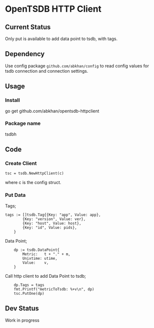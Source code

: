 # OpenTSDB HTTP Client

## Current Status
Only put is available to add data point to tsdb, with tags.

## Dependency
Use config package `github.com/abkhan/config` to read config values for tsdb connection and connection settings.

## Usage

### Install
go get github.com/abkhan/opentsdb-httpclient

### Package name
tsdbh

## Code
### Create Client
```
tsc = tsdb.NewHttpClient(c)
```
where c is the config struct.

### Put Data

Tags;
```
tags := []tsdb.Tag{{Key: "app", Value: app},
		{Key: "version", Value: ver},
		{Key: "host", Value: host},
		{Key: "id", Value: pids},
	}
```

Data Point;
```
	dp := tsdb.DataPoint{
		Metric:   t + "." + m,
		Unixtime: utime,
		Value:    v,
	}
```

Call http client to add Data Point to tsdb;

```
	dp.Tags = tags
	fmt.Printf("metricToTsdb: %+v\n", dp)
	tsc.PutOne(dp)
```

## Dev Status
Work in progress
